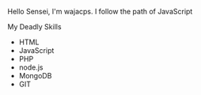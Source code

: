 Hello Sensei, I'm wajacps. I follow the path of JavaScript

My Deadly Skills
* HTML
* JavaScript
* PHP
* node.js
* MongoDB
* GIT
